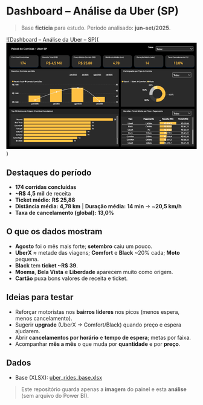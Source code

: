 # Dashboard – Análise da Uber (SP)

> Base **fictícia** para estudo. Período analisado: **jun–set/2025**.

![Dashboard – Análise da Uber – SP](![Dashboard – Análise da Uber – SP](dashboard-analise-uber-sp.png)
)

## Destaques do período
- **174 corridas concluídas**
- **~R$ 4,5 mil** de receita
- **Ticket médio:** **R$ 25,88**
- **Distância média:** **4,78 km**  |  **Duração média:** **14 min**  → ~**20,5 km/h**
- **Taxa de cancelamento (global):** **13,0%**

## O que os dados mostram
- **Agosto** foi o mês mais forte; **setembro** caiu um pouco.  
- **UberX** ≈ metade das viagens; **Comfort** e **Black** ~20% cada; **Moto** pequena.  
- **Black** tem **ticket ~R$ 39**.  
- **Moema**, **Bela Vista** e **Liberdade** aparecem muito como origem.  
- **Cartão** puxa bons valores de receita e ticket.

## Ideias para testar
- Reforçar motoristas nos **bairros líderes** nos picos (menos espera, menos cancelamento).  
- Sugerir **upgrade** (UberX → Comfort/Black) quando preço e espera ajudarem.  
- Abrir **cancelamentos por horário** e **tempo de espera**; metas por faixa.  
- Acompanhar **mês a mês** o que muda por **quantidade** e por **preço**.

## Dados
- Base (XLSX): [uber_rides_base.xlsx](uber_rides_base.xlsx)

> Este repositório guarda apenas a **imagem** do painel e esta **análise** (sem arquivo do Power BI).

